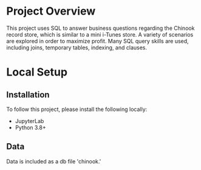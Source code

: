 # Project Overview

This project uses SQL to answer business questions regarding the Chinook record store, which is similar to a mini i-Tunes store.  A variety of scenarios are explored 
in order to maximize profit.  Many SQL query skills are used, including joins, temporary tables, indexing, and clauses.  

# Local Setup

## Installation

To follow this project, please install the following locally:
* JupyterLab
* Python 3.8+

## Data 

Data is included as a db file 'chinook.'  
